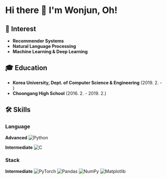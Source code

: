 # Hi there 👋 I'm Wonjun, Oh!

## 🥰 Interest

- **Recommender Systems**
- **Natural Language Processing**
- **Machine Learning & Deep Learning**

## 🎓 Education

- **Korea University, Dept. of Computer Science & Engineering** (2019. 2. - )
- **Choongang High School** (2016. 2. - 2019. 2.)

## 🛠️ Skills
### Language
**Advanced**
![Python](https://img.shields.io/badge/python-3670A0?style=for-the-badge&logo=python&logoColor=ffdd54)

**Intermediate**
![C](https://img.shields.io/badge/c-%2300599C.svg?style=for-the-badge&logo=c&logoColor=white)

### Stack
**Intermediate**
![PyTorch](https://img.shields.io/badge/PyTorch-%23EE4C2C.svg?style=for-the-badge&logo=PyTorch&logoColor=white)
![Pandas](https://img.shields.io/badge/pandas-%23150458.svg?style=for-the-badge&logo=pandas&logoColor=white)
![NumPy](https://img.shields.io/badge/numpy-%23013243.svg?style=for-the-badge&logo=numpy&logoColor=white)
![Matplotlib](https://img.shields.io/badge/Matplotlib-%23ffffff.svg?style=for-the-badge&logo=Matplotlib&logoColor=black)


<!--
**owj0421/owj0421** is a ✨ _special_ ✨ repository because its `README.md` (this file) appears on your GitHub profile.

Here are some ideas to get you started:

- 🔭 I’m currently working on ...
- 🌱 I’m currently learning ...
- 👯 I’m looking to collaborate on ...
- 🤔 I’m looking for help with ...
- 💬 Ask me about ...
- 📫 How to reach me: ...
- 😄 Pronouns: ...
- ⚡ Fun fact: ...
-->
